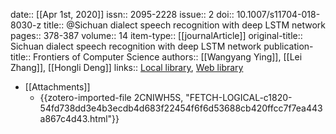 date:: [[Apr 1st, 2020]]
issn:: 2095-2228
issue:: 2
doi:: 10.1007/s11704-018-8030-z
title:: @Sichuan dialect speech recognition with deep LSTM network
pages:: 378-387
volume:: 14
item-type:: [[journalArticle]]
original-title:: Sichuan dialect speech recognition with deep LSTM network
publication-title:: Frontiers of Computer Science
authors:: [[Wangyang Ying]], [[Lei Zhang]], [[Hongli Deng]]
links:: [Local library](zotero://select/groups/2386895/items/W8VZA52X), [Web library](https://www.zotero.org/groups/2386895/items/W8VZA52X)

- [[Attachments]]
	- [](https://baselbern.swissbib.ch/SummonRecord/FETCH-LOGICAL-c1820-54fd738dd3e4b3ecdb4d683f22454f6f6d53688cb420ffcc7f7ea443a867c4d43) {{zotero-imported-file 2CNIWH5S, "FETCH-LOGICAL-c1820-54fd738dd3e4b3ecdb4d683f22454f6f6d53688cb420ffcc7f7ea443a867c4d43.html"}}